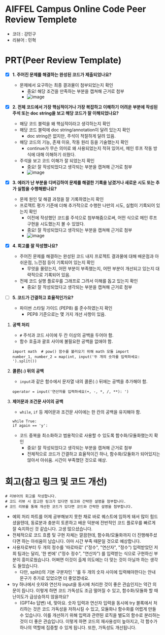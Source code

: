 # AIFFEL Campus Online Code Peer Review Templete
- 코더 : 강민구
- 리뷰어 : 민혁

# PRT(Peer Review Template)
- [x]  **1. 주어진 문제를 해결하는 완성된 코드가 제출되었나요?**
    - 문제에서 요구하는 최종 결과물이 첨부되었는지 확인
        - 중요! 해당 조건을 만족하는 부분을 캡쳐해 근거로 첨부
        - ![image](https://github.com/user-attachments/assets/24a7e521-238b-4702-946f-fcd931825f3b)

    
- [x]  **2. 전체 코드에서 가장 핵심적이거나 가장 복잡하고 이해하기 어려운 부분에 작성된 
주석 또는 doc string을 보고 해당 코드가 잘 이해되었나요?**
    - 해당 코드 블럭을 왜 핵심적이라고 생각하는지 확인
    - 해당 코드 블럭에 doc string/annotation이 달려 있는지 확인
        - doc string은 없지만, 주석이 적절하게 달려 있음.
    - 해당 코드의 기능, 존재 이유, 작동 원리 등을 기술했는지 확인
        - continue가 무슨 의미로 왜 사용되었는지 적혀 있어서, 메인 루프 작동 방식에 대해 이해하기 쉬웠다.
    - 주석을 보고 코드 이해가 잘 되었는지 확인
        - 중요! 잘 작성되었다고 생각되는 부분을 캡쳐해 근거로 첨부
        - ![image](https://github.com/user-attachments/assets/b35701cb-8015-40d2-ad6f-580985a9c914)

        
- [x]  **3. 에러가 난 부분을 디버깅하여 문제를 해결한 기록을 남겼거나
새로운 시도 또는 추가 실험을 수행해봤나요?**
    - 문제 원인 및 해결 과정을 잘 기록하였는지 확인
    - 프로젝트 평가 기준에 더해 추가적으로 수행한 나만의 시도, 
    실험이 기록되어 있는지 확인
        - 이전에 작성했던 코드를 주석으로 첨부해줌으로써, 어떤 식으로 메인 루프 구현을 시도했는지 볼 수 있었다.
        - 중요! 잘 작성되었다고 생각되는 부분을 캡쳐해 근거로 첨부
        - ![image](https://github.com/user-attachments/assets/01b5b562-634c-43dc-93f2-1edc2c6ec120)

- [x]  **4. 회고를 잘 작성했나요?**
    - 주어진 문제를 해결하는 완성된 코드 내지 프로젝트 결과물에 대해
    배운점과 아쉬운점, 느낀점 등이 기록되어 있는지 확인
        - 무엇을 몰랐는지, 어떤 부분이 부족했는지, 어떤 부분이 개선되고 있는지 대략적으로 기록되어 있음.
    - 전체 코드 실행 플로우를 그래프로 그려서 이해를 돕고 있는지 확인
        - 중요! 잘 작성되었다고 생각되는 부분을 캡쳐해 근거로 첨부
        
- [ ]  **5. 코드가 간결하고 효율적인가요?**
    - 파이썬 스타일 가이드 (PEP8) 를 준수하였는지 확인
        - PEP8 기준으로는 몇 가지 개선 사항이 있음.
1. **공백 처리**
   - `#` 주석과 코드 사이에 두 칸 이상의 공백을 두어야 함.
   - 함수 호출과 괄호 사이에 불필요한 공백을 없애야 함.
   ```
   import math  # pow() 함수를 불러오기 위해 math 모듈 import
   number_1, number_2 = map(int, input('두 개의 숫자를 입력하세요: ').split())
   ```

2. **콜론(`:`) 뒤의 공백**
   - `input`과 같은 함수에서 문자열 내의 콜론(`:`) 뒤에는 공백을 추가해야 함.
   ```
   operator = input('연산자를 입력하세요(+, -, *, /, **): ')
   ```

3. **제어문과 조건문 사이의 공백**
   - `while`, `if` 등 제어문과 조건문 사이에는 한 칸의 공백을 유지해야 함.
   ```
   while True:
   if again == 'y':
   ```
    - 코드 중복을 최소화하고 범용적으로 사용할 수 있도록 함수화/모듈화했는지 확인
        - 중요! 잘 작성되었다고 생각되는 부분을 캡쳐해 근거로 첨부
        - 전체적으로 코드가 간결하고 효율적이긴 하나, 함수화/모듈화가 되어있지는 않아서 아쉬움. 시간이 부족했던 것으로 예상.




# 회고(참고 링크 및 코드 개선)
```
# 리뷰어의 회고를 작성합니다.
# 코드 리뷰 시 참고한 링크가 있다면 링크와 간략한 설명을 첨부합니다.
# 코드 리뷰를 통해 개선한 코드가 있다면 코드와 간략한 설명을 첨부합니다.
```
- 예외 처리 파트를 어제 공부해보지 못한 채로 바로 퀘스트에 임하게 돼서 많이 힘드셨을텐데, 동료분과 충분히 토론하고 배운 덕분에 전반적인 코드 플로우를 빠르게 잘 숙지하신 것 같습니다. 고생 많으셨습니다.
- 전체적으로 코드 흐름 및 구현 자체는 깔끔한데, 함수화/모듈화까지 더 진행해주셨다면 하는 아쉬움이 남습니다. 아마 시간 부족 때문일 것으로 예상합니다.
- 사용자로부터 두 개의 정수를 '따로따로' ("정수", "연산자", "정수") 입력받았던 저희 팀과는 달리, '한 번에' ("정수 정수", "연산자") 를 입력받는 식으로 구현하신 부분이 흥미로웠습니다. 어쩌면 이것이 출제 의도에는 더 맞는 것이 아닐까 하는 생각도 들었습니다.
    - 다만, split()의 기본 구분자인 ' '를 두 개의 숫자 사이에 입력해야한다는 안내 문구가 추가로 있었으면 더 좋았겠네요.
- try 하나에서 숫자와 연산자 input을 동시에 처리한 것이 좋은 관습인지는 약간 의문이 듭니다. 이렇게 하면 코드 가독성도 조금 떨어질 수 있고, 함수화/모듈화 할 때 난이도가 급상승하지 않을까요?
    - (GPT4o 답변) 네, 맞아요. 숫자 입력과 연산자 입력을 동시에 try 블록에서 처리하는 것은 코드 가독성을 저하시킬 수 있고, 모듈화나 함수화를 어렵게 만들 수 있습니다. 이를 개선하기 위해 입력과 관련된 로직을 별도의 함수로 분리하는 것이 더 좋은 관습입니다. 이렇게 하면 코드의 재사용성이 높아지고, 각 함수가 하나의 역할에 집중할 수 있게 됩니다. 또한, 가독성도 개선됩니다.
